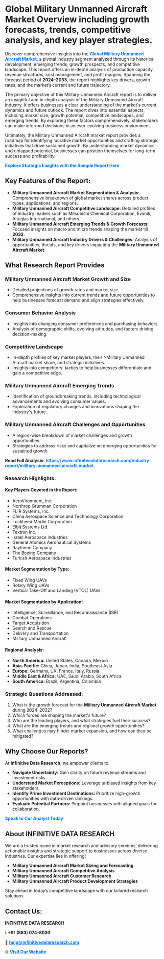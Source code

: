 <h1>Global Military Unmanned Aircraft Market Overview including growth forecasts, trends, competitive analysis, and key player strategies.</h1>
<p>
Discover comprehensive insights into the 
<a href="https://www.infinitivedataresearch.com/industry-report/military-unmanned-aircraft-market" rel="dofollow" style="color: #007BFF; text-decoration: none;"><strong>Global Military Unmanned Aircraft Market</strong></a>, a pivotal industry segment analyzed through its historical development, emerging trends, growth prospects, and competitive landscape. This report offers an in-depth analysis of production capacity, revenue structures, cost management, and profit margins. Spanning the forecast period of <strong>2024–2033</strong>, the report highlights key drivers, growth rates, and the market’s current and future trajectory.
</p>
<p>
The primary objective of this Military Unmanned Aircraft report is to deliver an insightful and in-depth analysis of the Military Unmanned Aircraft industry. It offers businesses a clear understanding of the market's current dynamics and future outlook. The report dives into essential aspects, including market size, growth potential, competitive landscapes, and emerging trends. By exploring these factors comprehensively, stakeholders can make informed decisions in an ever-evolving business environment.
</p>
<p>
Ultimately, the Military Unmanned Aircraft market report provides a roadmap for identifying lucrative market opportunities and crafting strategic initiatives that drive sustained growth. By understanding market dynamics and untapped potential, businesses can position themselves for long-term success and profitability.
</p>
<p>
<a href="https://www.infinitivedataresearch.com/request-sample/reportId=107470" style="color: #007BFF; text-decoration: none;"><strong>Explore Strategic Insights with the Sample Report Here</strong></a>
</p>

<h2>Key Features of the Report:</h2>
<ul>
<li><strong>Military Unmanned Aircraft Market Segmentation & Analysis:</strong> Comprehensive breakdown of global market shares across product types, applications, and regions.</li>
<li><strong>Military Unmanned Aircraft Competitive Landscape:</strong> Detailed profiles of industry leaders such as Mitsubishi Chemical Corporation, Evonik, Altuglas International, and others.</li>
<li><strong>Military Unmanned Aircraft Emerging Trends & Growth Forecasts:</strong> Focused insights on macro and micro trends shaping the market till <strong>2032</strong>.</li>
<li><strong>Military Unmanned Aircraft Industry Drivers & Challenges:</strong> Analysis of opportunities, threats, and key drivers impacting the <strong>Military Unmanned Aircraft Market</strong>.</li>
</ul>

<h2>What Research Report Provides</h2>
<h3>Military Unmanned Aircraft Market Growth and Size</h3>
<ul>
<li>Detailed projections of growth rates and market size.</li>
<li>Comprehensive insights into current trends and future opportunities to help businesses forecast demand and align strategies effectively.</li>
</ul>

<h3>Consumer Behavior Analysis</h3>
<ul>
<li>Insights into changing consumer preferences and purchasing behaviors.</li>
<li>Analysis of demographic shifts, evolving attitudes, and factors driving decision-making.</li>
</ul>

<h3>Competitive Landscape</h3>
<ul>
<li>In-depth profiles of key market players, their >Military Unmanned Aircraft market share, and strategic initiatives.</li>
<li>Insights into competitors' tactics to help businesses differentiate and gain a competitive edge.</li>
</ul>

<h3>Military Unmanned Aircraft Emerging Trends</h3>
<ul>
<li>Identification of groundbreaking trends, including technological advancements and evolving consumer values.</li>
<li>Exploration of regulatory changes and innovations shaping the industry's future.</li>
</ul>

<h3>Military Unmanned Aircraft Challenges and Opportunities</h3>
<ul>
<li>A region-wise breakdown of market challenges and growth opportunities.</li>
<li>Strategies to address risks and capitalize on emerging opportunities for sustained growth.</li>
</ul>
<p><strong>Read Full Analysis:</strong> <a href="https://www.infinitivedataresearch.com/industry-report/military-unmanned-aircraft-market" rel="dofollow" style="color: #007BFF; text-decoration: none;"><strong>https://www.infinitivedataresearch.com/industry-report/military-unmanned-aircraft-market</strong></a></p>
<h3>Research Highlights:</h3>
<h4>Key Players Covered in the Report:</h4>
<ul><li>AeroVironment, Inc.</li><li>Northrop Grumman Corporation</li><li>FLIR Systems, Inc.</li><li>China Aerospace Science and Technology Corporation</li><li>Lockheed Martin Corporation</li><li>Elbit Systems Ltd.</li><li>Textron Inc.</li><li>Israel Aerospace Industries</li><li>General Atomics Aeronautical Systems</li><li>Raytheon Company</li><li>The Boeing Company</li><li>Turkish Aerospace Industries</li></ul>
<h4>Market Segmentation by Type:</h4>
<ul><li>Fixed Wing UAVs</li><li>Rotary Wing UAVs</li><li>Vertical Take-Off and Landing (VTOL) UAVs</li></ul>
<h4>Market Segmentation by Application:</h4>
<ul><li>Intelligence, Surveillance, and Reconnaissance (ISR)</li><li>Combat Operations</li><li>Target Acquisition</li><li>Search and Rescue</li><li>Delivery and Transportation</li><li>Military Unmanned Aircraft</li></ul>

<h4>Regional Analysis:</h4>
<ul>
<li><strong>North America:</strong> United States, Canada, Mexico</li>
<li><strong>Asia-Pacific:</strong> China, Japan, India, Southeast Asia</li>
<li><strong>Europe:</strong> Germany, UK, France, Italy, Russia</li>
<li><strong>Middle East & Africa:</strong> UAE, Saudi Arabia, South Africa</li>
<li><strong>South America:</strong> Brazil, Argentina, Colombia</li>
</ul>

<h3>Strategic Questions Addressed:</h3>
<ol>
<li>What is the growth forecast for the <strong>Military Unmanned Aircraft Market</strong> during 2024–2032?</li>
<li>Which forces are shaping the market's future?</li>
<li>Who are the leading players, and what strategies fuel their success?</li>
<li>What are the emerging trends and regional growth opportunities?</li>
<li>What challenges may hinder market expansion, and how can they be mitigated?</li>
</ol>

<h2>Why Choose Our Reports?</h2>
<p>At <strong>Infinitive Data Research</strong>, we empower clients to:</p>
<ul>
<li><strong>Navigate Uncertainty:</strong> Gain clarity on future revenue streams and investment risks.</li>
<li><strong>Understand Market Perceptions:</strong> Leverage unbiased insights from key stakeholders.</li>
<li><strong>Identify Prime Investment Destinations:</strong> Prioritize high-growth opportunities with data-driven rankings.</li>
<li><strong>Evaluate Potential Partners:</strong> Pinpoint businesses with aligned goals for collaboration.</li>
</ul>
<p><a href="https://www.infinitivedataresearch.com/industry-report/military-unmanned-aircraft-market" rel="dofollow" style="color: #007BFF; text-decoration: none;"><strong>Speak to Our Analyst Today</strong></a></p>

<h2>About INFINITIVE DATA RESEARCH</h2>
<p>We are a trusted name in market research and advisory services, delivering actionable insights and strategic support to businesses across diverse industries. Our expertise lies in offering:</p>
<ul>
<li><strong>Military Unmanned Aircraft Market Sizing and Forecasting</strong></li>
<li><strong>Military Unmanned Aircraft Competitive Analysis</strong></li>
<li><strong>Military Unmanned Aircraft Customer Research</strong></li>
<li><strong>Military Unmanned Aircraft Product Development Strategies</strong></li>
</ul>
<p>Stay ahead in today’s competitive landscape with our tailored research solutions.</p>

<h2>Contact Us:</h2>
<p><strong>INFINITIVE DATA RESEARCH</strong></p>
<p>📞 <strong>+91 (883) 074-8030</strong></p>
<p>📧 <strong><a href="mailto:help@infinitivedataresearch.com" style="color: #007BFF;">help@infinitivedataresearch.com</a></strong></p>
<p>🌐 <strong><a href="https://www.infinitivedataresearch.com" rel="dofollow" style="color: #007BFF;">Visit Our Website</a></strong></p>